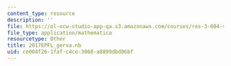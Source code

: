 ```yaml
---
content_type: resource
description: ''
file: https://ol-ocw-studio-app-qa.s3.amazonaws.com/courses/res-3-004-visualizing-materials-science-fall-2017/ce004f261fafc4ce3060a8899dbd06bf_2017EPFL_gerva.nb
file_type: application/mathematica
resourcetype: Other
title: 2017EPFL_gerva.nb
uid: ce004f26-1faf-c4ce-3060-a8899dbd06bf
---
```

